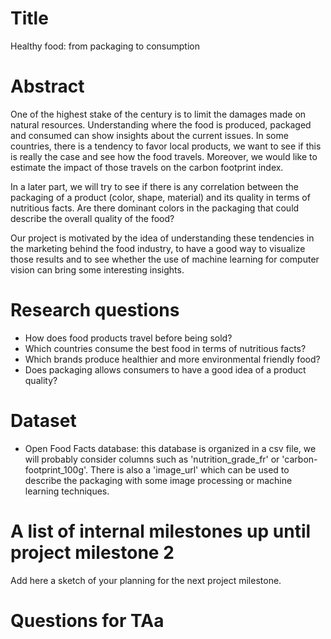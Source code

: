 # Title
Healthy food: from packaging to consumption

# Abstract
One of the highest stake of the century is to limit the damages made on natural resources. Understanding where the food is produced, packaged and consumed can show insights about the current issues. In some countries, there is a tendency to favor local products, we want to see if this is really the case and see how the food travels. Moreover, we would like to estimate the impact of those travels on the carbon footprint index.

In a later part, we will try to see if there is any correlation between the packaging of a product (color, shape, material) and its quality in terms of nutritious facts. Are there dominant colors in the packaging that could describe the overall quality of the food?

Our project is motivated by the idea of understanding these tendencies in the marketing behind the food industry, to have a good way to visualize those results and to see whether the use of machine learning for computer vision can bring some interesting insights. 

# Research questions
* How does food products travel before being sold?
* Which countries consume the best food in terms of nutritious facts?
* Which brands produce healthier and more environmental friendly food?
* Does packaging allows consumers to have a good idea of a product quality?

# Dataset
* Open Food Facts database: this database is organized in a csv file, we will probably consider columns such as 'nutrition_grade_fr' or 'carbon-footprint_100g'. There is also a 'image_url' which can be used to describe the packaging with some image processing or machine learning techniques.

# A list of internal milestones up until project milestone 2
Add here a sketch of your planning for the next project milestone.

# Questions for TAa

